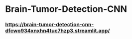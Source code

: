 # Brain-Tumor-Detection-CNN
### https://brain-tumor-detection-cnn-dfcwo934xnxhn4tuc7hzp3.streamlit.app/
